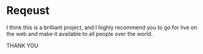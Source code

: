 # Reqeust

I think this is a brilliant project, and I highly recommend you
to go for live on the web and make it available  to all  people
over the world.

THANK YOU